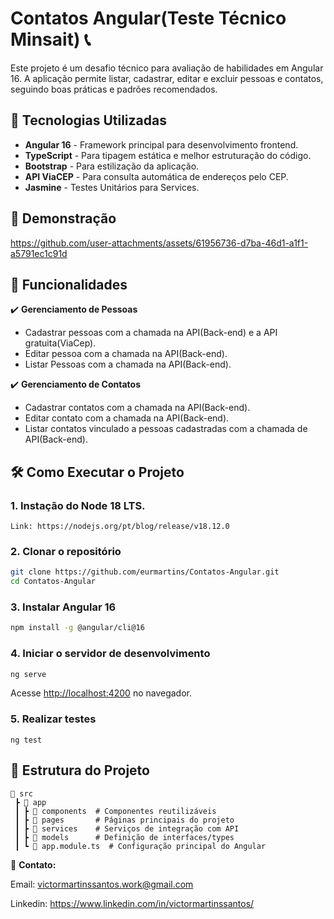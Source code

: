 # Contatos Angular(Teste Técnico Minsait) 📞

Este projeto é um desafio técnico para avaliação de habilidades em Angular 16. A aplicação permite listar, cadastrar, editar e excluir pessoas e contatos, seguindo boas práticas e padrões recomendados.

## 🚀 Tecnologias Utilizadas

- **Angular 16** - Framework principal para desenvolvimento frontend.
- **TypeScript** - Para tipagem estática e melhor estruturação do código.
- **Bootstrap** - Para estilização da aplicação.
- **API ViaCEP** - Para consulta automática de endereços pelo CEP.
- **Jasmine** - Testes Unitários para Services.



## 🎥 Demonstração


https://github.com/user-attachments/assets/61956736-d7ba-46d1-a1f1-a5791ec1c91d


## 📌 Funcionalidades

✔️ **Gerenciamento de Pessoas**  
- Cadastrar pessoas com a chamada na API(Back-end) e a API gratuita(ViaCep). 
- Editar pessoa com a chamada na API(Back-end).  
- Listar Pessoas com a chamada na API(Back-end).  

✔️ **Gerenciamento de Contatos**  
- Cadastrar contatos com a chamada na API(Back-end).
- Editar contato com a chamada na API(Back-end). 
- Listar contatos vinculado a pessoas cadastradas com a chamada de API(Back-end).  
 

## 🛠️ Como Executar o Projeto

### 1. Instação do Node 18 LTS.

```
Link: https://nodejs.org/pt/blog/release/v18.12.0
```


### 2. Clonar o repositório  
```bash
git clone https://github.com/eurmartins/Contatos-Angular.git
cd Contatos-Angular
```

### 3. Instalar Angular 16
```bash
npm install -g @angular/cli@16
```

### 4. Iniciar o servidor de desenvolvimento  
```bash
ng serve
```
Acesse [http://localhost:4200](http://localhost:4200) no navegador.

### 5. Realizar testes

```
ng test
```


## 🎯 Estrutura do Projeto

```
📂 src
 ┣ 📂 app
 ┃ ┣ 📂 components  # Componentes reutilizáveis
 ┃ ┣ 📂 pages       # Páginas principais do projeto
 ┃ ┣ 📂 services    # Serviços de integração com API
 ┃ ┣ 📂 models      # Definição de interfaces/types
 ┃ ┗ 📜 app.module.ts  # Configuração principal do Angular
```

📩 **Contato:** 

 Email: victormartinssantos.work@gmail.com
 
 Linkedin: https://www.linkedin.com/in/victormartinssantos/


